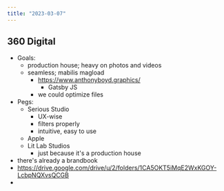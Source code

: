 ```yaml
---
title: "2023-03-07"
---
```

## 360 Digital
- Goals:
	- production house; heavy on photos and videos
	- seamless; mabilis magload 
		- https://www.anthonyboyd.graphics/
			- Gatsby JS
		- we could optimize files
- Pegs:
	- Serious Studio
		- UX-wise
		- filters properly
		- intuitive, easy to use
	- Apple
	- Lit Lab Studios
		- just because it's a production house
- there's already a brandbook
- https://drive.google.com/drive/u/2/folders/1CA5OKT5iMqE2WxKGOY-LcbpNQXvsQCGB
- 
